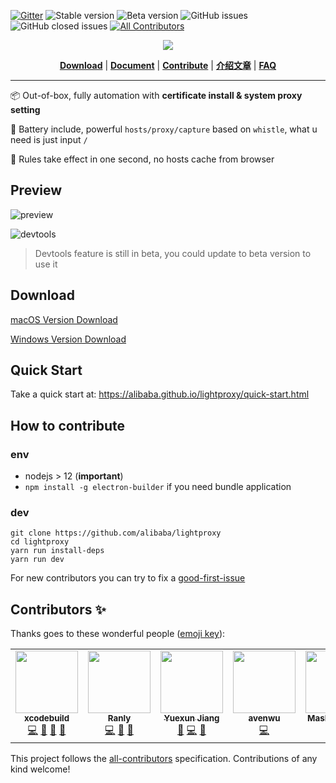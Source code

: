 [![Gitter](https://badges.gitter.im/lightproxy-im/community.svg)](https://gitter.im/lightproxy-im/community?utm_source=badge&utm_medium=badge&utm_campaign=pr-badge)
![Stable version](https://img.shields.io/badge/dynamic/json?url=https://gw.alipayobjects.com/os/LightProxy/release.json&label=Stable%20Version&query=$.version)
![Beta version](https://img.shields.io/badge/dynamic/json?url=https://gw.alipayobjects.com/os/LightProxy/beta-release.json&label=Beta%20Version&query=$.version)
![GitHub issues](https://img.shields.io/github/issues/alibaba/lightproxy)
![GitHub closed issues](https://img.shields.io/github/issues-closed-raw/alibaba/lightproxy)<!-- ALL-CONTRIBUTORS-BADGE:START - Do not remove or modify this section -->
[![All Contributors](https://img.shields.io/badge/all_contributors-5-orange.svg?style=flat-square)](#contributors-)
<!-- ALL-CONTRIBUTORS-BADGE:END -->

<p align="center">
  <a href="https://img.shields.io/badge/chatting-DingTalk-blue)](https://alibaba.github.io/lightproxy/quick-start.html"><img src="https://img.alicdn.com/tfs/TB1yw0ysuL2gK0jSZPhXXahvXXa-400-150.png"/></a>
</p>

<p align="center">
<b><a href="https://alibaba.github.io/lightproxy/quick-start.html">Download</a></b>
|
<b><a href="https://alibaba.github.io/lightproxy/quick-start.html">Document</a></b>
|
<b><a href="CONTRIBUTING.org">Contribute</a></b>
|
<b><a href="https://github.com/alibaba/lightproxy/issues/19">介绍文章</a></b>
|
<b><a href="https://alibaba.github.io/lightproxy/start-proxy-only.html">FAQ</a></b>

</p>

--- 
:package: Out-of-box, fully automation with **certificate install & system proxy setting**

:battery: Battery include, powerful `hosts/proxy/capture` based on `whistle`, what u need is just input `/`

:dash: Rules take effect in one second, no hosts cache from browser

## Preview

![preview](https://img.alicdn.com/tfs/TB1EQtHsuH2gK0jSZJnXXaT1FXa-1500-1005.png)

![devtools](https://img.alicdn.com/tfs/TB1bRCKtQL0gK0jSZFAXXcA9pXa-1320-884.png)
> Devtools feature is still in beta, you could update to beta version to use it

## Download

[macOS Version Download](https://gw.alipayobjects.com/os/LightProxy/LightProxy.dmg)

[Windows Version Download](https://gw.alipayobjects.com/os/LightProxy/LightProxy-Setup.exe)

## Quick Start

Take a quick start at: https://alibaba.github.io/lightproxy/quick-start.html

## How to contribute

### env

- nodejs > 12 (**important**)
- `npm install -g electron-builder` if you need bundle application

### dev

```shell
git clone https://github.com/alibaba/lightproxy
cd lightproxy
yarn run install-deps
yarn run dev
```

For new contributors you can try to fix a [good-first-issue](https://github.com/alibaba/lightproxy/labels/good%20first%20issue)

## Contributors ✨

Thanks goes to these wonderful people ([emoji key](https://allcontributors.org/docs/en/emoji-key)):

<!-- ALL-CONTRIBUTORS-LIST:START - Do not remove or modify this section -->
<!-- prettier-ignore-start -->
<!-- markdownlint-disable -->
<table>
  <tr>
    <td align="center"><a href="https://www.xcodebuild.com/"><img src="https://avatars3.githubusercontent.com/u/5436704?v=4" width="100px;" alt=""/><br /><sub><b>xcodebuild</b></sub></a><br /><a href="https://github.com/alibaba/lightproxy/commits?author=xcodebuild" title="Code">💻</a> <a href="#ideas-xcodebuild" title="Ideas, Planning, & Feedback">🤔</a> <a href="https://github.com/alibaba/lightproxy/pulls?q=is%3Apr+reviewed-by%3Axcodebuild" title="Reviewed Pull Requests">👀</a> <a href="#maintenance-xcodebuild" title="Maintenance">🚧</a></td>
    <td align="center"><a href="https://github.com/Runly"><img src="https://avatars3.githubusercontent.com/u/18432577?v=4" width="100px;" alt=""/><br /><sub><b>Ranly</b></sub></a><br /><a href="https://github.com/alibaba/lightproxy/commits?author=Runly" title="Code">💻</a> <a href="#question-Runly" title="Answering Questions">💬</a> <a href="https://github.com/alibaba/lightproxy/pulls?q=is%3Apr+reviewed-by%3ARunly" title="Reviewed Pull Requests">👀</a></td>
    <td align="center"><a href="https://www.ahonn.me"><img src="https://avatars3.githubusercontent.com/u/9718515?v=4" width="100px;" alt=""/><br /><sub><b>Yuexun Jiang</b></sub></a><br /><a href="#design-ahonn" title="Design">🎨</a> <a href="https://github.com/alibaba/lightproxy/commits?author=ahonn" title="Code">💻</a> <a href="https://github.com/alibaba/lightproxy/pulls?q=is%3Apr+reviewed-by%3Aahonn" title="Reviewed Pull Requests">👀</a></td>
    <td align="center"><a href="https://github.com/avwo"><img src="https://avatars2.githubusercontent.com/u/11450939?v=4" width="100px;" alt=""/><br /><sub><b>avenwu</b></sub></a><br /><a href="https://github.com/alibaba/lightproxy/commits?author=avwo" title="Code">💻</a></td>
    <td align="center"><a href="https://usememo.dev"><img src="https://avatars0.githubusercontent.com/u/10394160?v=4" width="100px;" alt=""/><br /><sub><b>Mashiro Wang</b></sub></a><br /><a href="https://github.com/alibaba/lightproxy/commits?author=MashiroWang" title="Code">💻</a></td>
  </tr>
</table>

<!-- markdownlint-enable -->
<!-- prettier-ignore-end -->
<!-- ALL-CONTRIBUTORS-LIST:END -->

This project follows the [all-contributors](https://github.com/all-contributors/all-contributors) specification. Contributions of any kind welcome!
